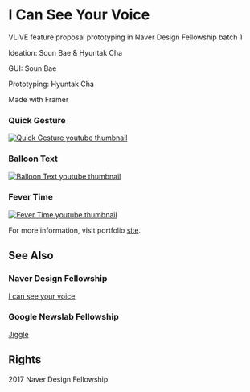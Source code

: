 # I Can See Your Voice
VLIVE feature proposal prototyping in Naver Design Fellowship batch 1

Ideation: Soun Bae & Hyuntak Cha

GUI: Soun Bae

Prototyping: Hyuntak Cha

Made with Framer


### Quick Gesture
[![Quick Gesture youtube thumbnail](https://img.youtube.com/vi/uzrNdsMJlVk/0.jpg)](https://www.youtube.com/watch?v=uzrNdsMJlVk)

### Balloon Text
[![Balloon Text youtube thumbnail](https://img.youtube.com/vi/lOfZ-n8QXE0/0.jpg)](https://www.youtube.com/watch?v=lOfZ-n8QXE0)

### Fever Time
[![Fever Time youtube thumbnail](https://img.youtube.com/vi/FmFVcozFUDQ/0.jpg)](https://www.youtube.com/watch?v=FmFVcozFUDQ)


For more information, visit portfolio [site](http://hyuntak.com/ndf).


## See Also
### Naver Design Fellowship
[I can see your voice](https://github.com/chaht01/ICanSeeYourVoice)
### Google Newslab Fellowship
[Jiggle](http://hyuntak.com/jiggle)



## Rights
2017 Naver Design Fellowship
